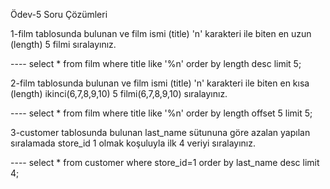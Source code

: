 Ödev-5 Soru Çözümleri

1-film tablosunda bulunan ve film ismi (title) 'n' karakteri ile biten en uzun (length) 5 filmi sıralayınız.

---- select * from film where title like '%n' order by length desc limit 5;

2-film tablosunda bulunan ve film ismi (title) 'n' karakteri ile biten en kısa (length) ikinci(6,7,8,9,10) 5 filmi(6,7,8,9,10) sıralayınız.

 ---- select * from film where title like '%n' order by length offset 5 limit 5;
 
3-customer tablosunda bulunan last_name sütununa göre azalan yapılan sıralamada store_id 1 olmak koşuluyla ilk 4 veriyi sıralayınız.

---- select * from customer where store_id=1  order by last_name desc limit 4;
